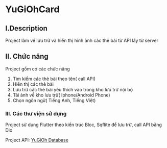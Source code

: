 # YuGiOhCard

## I.Description
Project làm về lưu trữ và hiển thị hình ảnh các thẻ bài từ API lấy từ server

## II. Chức năng
Project gồm có các chức năng
1. Tìm kiếm các thẻ bài theo tên( call API)
2. Hiển thị các thẻ bài
3. Lưu trữ các thẻ bài yêu thích vào trong kho lưu trữ nội bộ
4. Tải ảnh về kho lưu trữ( Iphone/Android Phone)
5. Chọn ngôn ngữ( Tiếng Anh, Tiếng Việt)

### III. Các thư viện sử dụng
Project sử dụng Flutter theo kiến trúc Bloc, Sqflite để lưu trữ, call API bằng Dio

Project API: <a href="https://db.ygoprodeck.com/api-guide/">YuGiOh Database</a>
